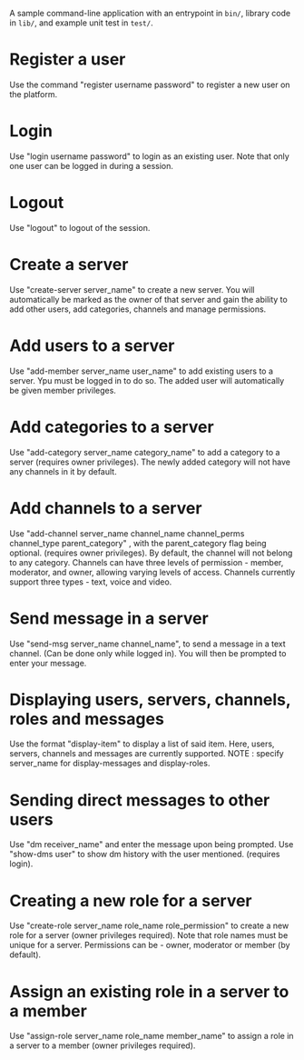 A sample command-line application with an entrypoint in `bin/`, library code
in `lib/`, and example unit test in `test/`.

# Register a user
Use the command "register username password" to register a new user on the platform.
# Login
Use "login username password" to login as an existing user. Note that only one user can be logged in during a session.
# Logout
Use "logout" to logout of the session.
# Create a server
Use "create-server server_name" to create a new server.  You will automatically be marked as the owner of that server and gain the ability to add other users, add categories, channels and manage permissions.
# Add users to a server
Use "add-member server_name user_name" to add existing users to a server. Ypu must be logged in to do so. The added user will automatically be given member privileges.
# Add categories to a server
Use "add-category server_name category_name" to add a category to a server (requires owner privileges). The newly added category will not have any channels in it by default.
# Add channels to a server
Use "add-channel server_name channel_name channel_perms channel_type parent_category" , with the parent_category flag being optional. (requires owner privileges). By default, the channel will not belong to any category.
Channels can have three levels of permission - member, moderator, and owner, allowing varying levels of access. Channels currently support three types - text, voice and video.
# Send message in a server
Use "send-msg server_name channel_name", to send a message in a text channel. (Can be done only while logged in). You will then be prompted to enter your message. 
# Displaying users, servers, channels, roles and messages
Use the format "display-item" to display a list of said item. Here, users, servers, channels and messages are currently supported.
NOTE : specify server_name for display-messages and display-roles.
# Sending direct messages to other users
Use "dm receiver_name" and enter the message upon being prompted. Use "show-dms user" to show dm history with the user mentioned. (requires login).
# Creating a new role for a server
Use "create-role server_name role_name role_permission" to create a new role for a server (owner privileges required). Note that role names must be unique for a server. Permissions can be - owner, moderator or member (by default).
# Assign an existing role in a server to a member
Use "assign-role server_name role_name member_name" to assign a role in a server to a member (owner privileges required). 

